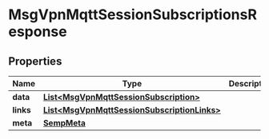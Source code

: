 
# MsgVpnMqttSessionSubscriptionsResponse

## Properties
Name | Type | Description | Notes
------------ | ------------- | ------------- | -------------
**data** | [**List&lt;MsgVpnMqttSessionSubscription&gt;**](MsgVpnMqttSessionSubscription.md) |  |  [optional]
**links** | [**List&lt;MsgVpnMqttSessionSubscriptionLinks&gt;**](MsgVpnMqttSessionSubscriptionLinks.md) |  |  [optional]
**meta** | [**SempMeta**](SempMeta.md) |  | 



